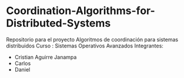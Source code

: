 # Coordination-Algorithms-for-Distributed-Systems
Repositorio para el proyecto Algoritmos de coordinación para sistemas distribuidos
Curso : Sistemas Operativos Avanzados
Integrantes:
- Cristian Aguirre Janampa
- Carlos
- Daniel
